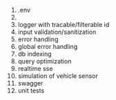 1. .env
2. 
3. logger with tracable/filterable id
4. input validation/sanitization
5. error handling
6. global error handling
7. db indexing
8. query optimization
9. realtime sse
10. simulation of vehicle sensor
11. swagger
12. unit tests